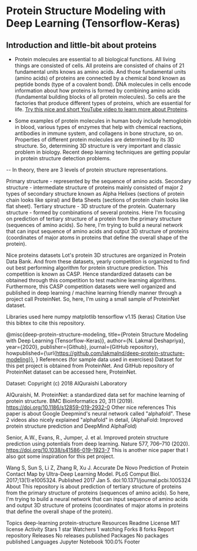 # Protein Structure Modeling with Deep Learning (Tensorflow-Keras)

## Introduction and little-bit about proteins
- Protein molecules are essential to all biological functions. All living things are consisted of cells. All proteins are consisted of chains of 21 fundamental units knows as amino acids. And those fundamental units (amino acids) of proteins are connected by a chemical bond known as peptide bonds (type of a covalent bond). DNA molecules in cells encode information about how proteins is formed by combining amino acids (fundamental building blocks of all protein molecules). So cells are the factories that produce different types of proteins, which are essential for life. [Try this nice and short YouTube video to learn more about Proteins](https://www.youtube.com/watch?v=wvTv8TqWC48).

- Some examples of protein molecules in human body include hemoglobin in blood, various types of enzymes that help with chemical reactions, antibodies in immune system, and collagens in bone structure, so on. Properties of different protein molecules are determined by its 3D structure. So, determining 3D structure is very important and classic problem in biology. Recent deep learning techniques are getting popular in protein structure detection problems.

-- In theory, there are 3 levels of protein structure representations.

Primary structure - represented by the sequence of amino acids.
Secondary structure - intermediate structure of proteins mainly consisted of major 2 types of secondary structure known as Alpha Helixes (sections of protein chain looks like spiral) and Beta Sheets (sections of protein chain looks like flat sheet).
Tertiary structure - 3D structure of the protein.
Quaternary structure - formed by combinations of several proteins.
Here I'm focusing on prediction of tertiary structure of a protein from the primary structure (sequences of amino acids). So here, I'm trying to build a neural network that can input sequence of amino acids and output 3D structure of proteins (coordinates of major atoms in proteins that define the overall shape of the protein).

Nice proteins datasets
Lot's protein 3D structures are organized in Protein Data Bank. And from these datasets, yearly competition is organized to find out best performing algorithm for protein structure prediction. This competition is known as CASP. Hence standardized datasets can be obtained through this competition to test machine learning algorithms. Furthermore, this CASP competition datasets were well organized and published in deep learning / machine learning friendly manner through a project call ProteinNet. So, here, I'm using a small sample of ProteinNet dataset.

Libraries used here
numpy
matplotlib
tensorflow v1.15 (keras)
Citation
Use this bibtex to cite this repository.

@misc{deep-protein-structure-modeling,
  title={Protein Structure Modeling with Deep Learning (Tensorflow-Keras)},
  author={N. Lakmal Deshapriya},
  year={2020},
  publisher={Github},
  journal={GitHub repository},
  howpublished={\url{https://github.com/lakmalnd/deep-protein-structure-modeling}},
}
References (for sample data used in exercises)
Dataset for this pet project is obtained from ProteinNet. And GitHub repository of ProteinNet dataset can be accessed here, ProteinNet.

Dataset: Copyright (c) 2018 AlQuraishi Laboratory

AlQuraishi, M. ProteinNet: a standardized data set for machine learning of protein structure. BMC Bioinformatics 20, 311 (2019). https://doi.org/10.1186/s12859-019-2932-0
Other nice references
This paper is about Google Deepmind's neural network called "alphafold". These 2 videos also nicely explained "alphafold" in detail, (AlphaFold: Improved protein structure prediction and DeepMind AlphaFold)

Senior, A.W., Evans, R., Jumper, J. et al. Improved protein structure prediction using potentials from deep learning. Nature 577, 706–710 (2020). https://doi.org/10.1038/s41586-019-1923-7
This is another nice paper that I also got some inspiration for this pet project.

Wang S, Sun S, Li Z, Zhang R, Xu J. Accurate De Novo Prediction of Protein Contact Map by Ultra-Deep Learning Model. PLoS Comput Biol. 2017;13(1):e1005324. Published 2017 Jan 5. doi:10.1371/journal.pcbi.1005324
About
This repository is about prediction of tertiary structure of proteins from the primary structure of proteins (sequences of amino acids). So here, I'm trying to build a neural network that can input sequence of amino acids and output 3D structure of proteins (coordinates of major atoms in proteins that define the overall shape of the protein).

Topics
deep-learning protein-structure
Resources
 Readme
License
 MIT license
 Activity
Stars
 1 star
Watchers
 1 watching
Forks
 8 forks
Report repository
Releases
No releases published
Packages
No packages published
Languages
Jupyter Notebook
100.0%
Footer
